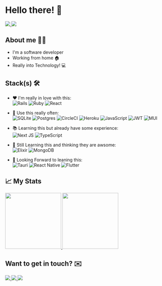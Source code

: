# Hello there! 👋
<a href="https://www.linkedin.com/in/samuel-egea/">
<img src="https://img.shields.io/badge/LinkedIn-0077B5?style=for-the-badge&logo=linkedin&logoColor=white" target="_blank"/>
</a>
<a href="https://samuelegea-portfolio.herokuapp.com">
<img src="https://img.shields.io/badge/Portfolio-%2320232a.svg?style=for-the-badge&logo=react&logoColor=%2361DAFB" target="_blank"/>
</a>



## About me 🧒🏻

- I'm a software developer 
- Working from home 🏠
- Really into Technology! 💻

## Stack(s) 🛠️

- ❤️ I'm really in love with this: <br />
![Rails](https://img.shields.io/badge/rails-%23CC0000.svg?style=for-the-badge&logo=ruby-on-rails&logoColor=white)
![Ruby](https://img.shields.io/badge/ruby-%23CC342D.svg?style=for-the-badge&logo=ruby&logoColor=white)
![React](https://img.shields.io/badge/react-%2320232a.svg?style=for-the-badge&logo=react&logoColor=%2361DAFB)<br />

- 🧰 Use this really often: <br />
![SQLite](https://img.shields.io/badge/sqlite-%2307405e.svg?style=for-the-badge&logo=sqlite&logoColor=white)
![Postgres](https://img.shields.io/badge/postgres-%23316192.svg?style=for-the-badge&logo=postgresql&logoColor=white)
![CircleCI](https://img.shields.io/badge/circle%20ci-%23161616.svg?style=for-the-badge&logo=circleci&logoColor=white)
![Heroku](https://img.shields.io/badge/heroku-%23430098.svg?style=for-the-badge&logo=heroku&logoColor=white)
![JavaScript](https://img.shields.io/badge/javascript-%23323330.svg?style=for-the-badge&logo=javascript&logoColor=%23F7DF1E)
![JWT](https://img.shields.io/badge/JWT-black?style=for-the-badge&logo=JSON%20web%20tokens)
![MUI](https://img.shields.io/badge/MUI-%230081CB.svg?style=for-the-badge&logo=mui&logoColor=white)


- 📚 Learning this but already have some experience:  <br />
![Next JS](https://img.shields.io/badge/Next-black?style=for-the-badge&logo=next.js&logoColor=white)
![TypeScript](https://img.shields.io/badge/typescript-%23007ACC.svg?style=for-the-badge&logo=typescript&logoColor=white)<br/>


- 🤩 Still Learning this and thinking they are awsome: <br/>
![Elixir](https://img.shields.io/badge/elixir-%234B275F.svg?style=for-the-badge&logo=elixir&logoColor=white)
![MongoDB](https://img.shields.io/badge/MongoDB-%234ea94b.svg?style=for-the-badge&logo=mongodb&logoColor=white)<br/>

- 👀 Looking Forward to leaning this: <br/>
![Tauri](https://img.shields.io/badge/tauri-%2324C8DB.svg?style=for-the-badge&logo=tauri&logoColor=%23FFFFFF)
![React Native](https://img.shields.io/badge/react_native-%2320232a.svg?style=for-the-badge&logo=react&logoColor=%2361DAFB)
![Flutter](https://img.shields.io/badge/Flutter-%2302569B.svg?style=for-the-badge&logo=Flutter&logoColor=white)<br/>


<div id="stats" />

## 📈&nbsp;My Stats

<a  href="#stats">
  <p>
    <img height="180em" src="https://github-readme-stats.vercel.app/api?username=samuelegea&show_icons=true&theme=dracula&include_all_commits=true&count_private=true"  />
    <img height="180em" src="https://github-readme-stats-eight-theta.vercel.app/api/top-langs/?username=samuelegea&theme=dracula&layout=compact" >
  </p>
</a>

## Want to get in touch? ✉️

<a href="mailto:samuel.buranelo@gmail.com">
<img src="https://img.shields.io/badge/Gmail-D14836?style=for-the-badge&logo=gmail&logoColor=white" target="_blank"/>
</a>

<a href="mailto:samuelegea@hotmail.com">
<img src="https://img.shields.io/badge/Microsoft_Outlook-0078D4?style=for-the-badge&logo=microsoft-outlook&logoColor=white" target="_blank"/>
</a>

<a href="https://www.linkedin.com/in/samuel-egea/">
<img src="https://img.shields.io/badge/LinkedIn-0077B5?style=for-the-badge&logo=linkedin&logoColor=white" target="_blank"/>
</a>
